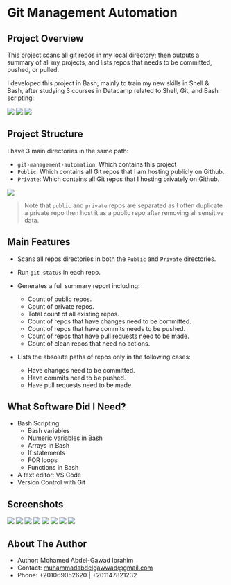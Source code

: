 # Git Management Automation

## Project Overview

This project scans all git repos in my local directory; then outputs a summary
of all my projects, and lists repos that needs to be committed, pushed, or pulled.

I developed this project in Bash; mainly to train my new skills in Shell & Bash,
after studying 3 courses in Datacamp related to Shell, Git, and Bash scripting:

<img src="imgs/intro-to-bash-scripting.PNG">
<img src="imgs/intro-to-git.PNG">
<img src="imgs/intro-to-shell.PNG">

## Project Structure
I have 3 main directories in the same path:
* `git-management-automation`: Which contains this project
* `Public`: Which contains all Git repos that I am hosting publicly on Github.
* `Private`: Which contains all Git repos that I hosting privately on Github.

<img src="imgs/1.PNG">

> Note that `public` and `private` repos are separated as I often duplicate a private repo then host it as a public repo after removing all sensitive data.

## Main Features
* Scans all repos directories in both the `Public` and `Private` directories.

* Run `git status` in each repo.

* Generates a full summary report including:

    * Count of public repos.
    * Count of private repos.
    * Total count of all existing repos.
    * Count of repos that have changes need to be committed.
    * Count of repos that have commits needs to be pushed.
    * Count of repos that have pull requests need to be made.
    * Count of clean repos that need no actions.  
      
* Lists the absolute paths of repos only in the following cases:
    * Have changes need to be committed.
    * Have commits need to be pushed.
    * Have pull requests need to be made.

## What Software Did I Need?

* Bash Scripting:  
    * Bash variables
    * Numeric variables in Bash
    * Arrays in Bash
    * If statements
    * FOR loops
    * Functions in Bash
* A text editor: VS Code
* Version Control with Git

## Screenshots

<img src="imgs/2.png">
<img src="imgs/check_clean_repos.png">
<img src="imgs/check_commit_repos.png">
<img src="imgs/check_pull_repos.png">
<img src="imgs/check_push_repos.png">
<img src="imgs/check_repos_no_commits_yet.png">
<img src="imgs/list_all_dirs .png">
<img src="imgs/print_array.png">

## About The Author

* Author: Mohamed Abdel-Gawad Ibrahim
* Contact: muhammadabdelgawwad@gmail.com
* Phone: +201069052620 | +201147821232
